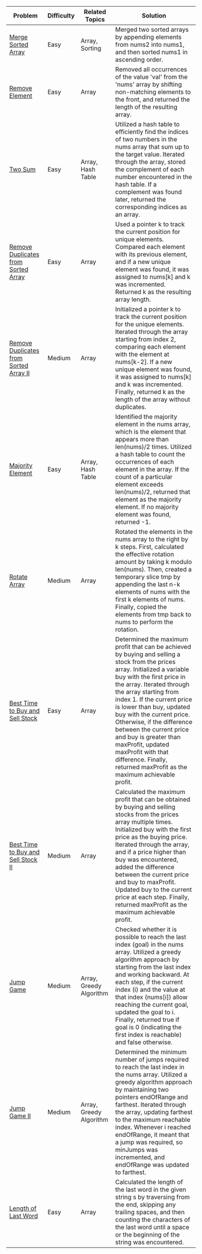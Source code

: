 | Problem            | Difficulty | Related Topics    | Solution                                                                                                                                                              |
| ------------------ | ---------- | ----------------- | --------------------------------------------------------------------------------------------------------------------------------------------------------------------- |
| [Merge Sorted Array](https://github.com/rad16x/leetcode-journey/blob/main/mergeSortedArray.go) | Easy       | Array, Sorting    | Merged two sorted arrays by appending elements from nums2 into nums1, and then sorted nums1 in ascending order\.                                                      |
| [Remove Element](https://github.com/rad16x/leetcode-journey/blob/main/removeElement.go)     | Easy       | Array             | Removed all occurrences of the value 'val' from the 'nums' array by shifting non-matching elements to the front, and returned the length of the resulting array\.    |
| [Two Sum](https://github.com/rad16x/leetcode-journey/blob/main/twoSum.go)            | Easy       | Array, Hash Table | Utilized a hash table to efficiently find the indices of two numbers in the nums array that sum up to the target value. Iterated through the array, stored the complement of each number encountered in the hash table. If a complement was found later, returned the corresponding indices as an array\. |
| [Remove Duplicates from Sorted Array](https://github.com/rad16x/leetcode-journey/blob/main/removeDuplicatesFromSortedArray.go)            | Easy       | Array | Used a pointer k to track the current position for unique elements. Compared each element with its previous element, and if a new unique element was found, it was assigned to nums[k] and k was incremented. Returned k as the resulting array length\. |
| [Remove Duplicates from Sorted Array II](https://github.com/rad16x/leetcode-journey/blob/main/removeDuplicatesFromSortedArrayII.go)        | Medium       | Array | Initialized a pointer k to track the current position for the unique elements. Iterated through the array starting from index 2, comparing each element with the element at nums[k-2]. If a new unique element was found, it was assigned to nums[k] and k was incremented. Finally, returned k as the length of the array without duplicates\. |
| [Majority Element](https://github.com/rad16x/leetcode-journey/blob/main/majorityElement.go)        | Easy       | Array, Hash Table | Identified the majority element in the nums array, which is the element that appears more than len(nums)/2 times. Utilized a hash table to count the occurrences of each element in the array. If the count of a particular element exceeds len(nums)/2, returned that element as the majority element. If no majority element was found, returned -1\. |
| [Rotate Array](https://github.com/rad16x/leetcode-journey/blob/main/rotateArray.go)        | Medium       | Array | Rotated the elements in the nums array to the right by k steps. First, calculated the effective rotation amount by taking k modulo len(nums). Then, created a temporary slice tmp by appending the last n-k elements of nums with the first k elements of nums. Finally, copied the elements from tmp back to nums to perform the rotation\. |
| [Best Time to Buy and Sell Stock](https://github.com/rad16x/leetcode-journey/blob/main/bestTimeToBuyAndSellStock.go)        | Easy       | Array | Determined the maximum profit that can be achieved by buying and selling a stock from the prices array. Initialized a variable buy with the first price in the array. Iterated through the array starting from index 1. If the current price is lower than buy, updated buy with the current price. Otherwise, if the difference between the current price and buy is greater than maxProfit, updated maxProfit with that difference. Finally, returned maxProfit as the maximum achievable profit\. |
| [Best Time to Buy and Sell Stock II](https://github.com/rad16x/leetcode-journey/blob/main/bestTimeToBuyAndSellStockII.go)        | Medium       | Array | Calculated the maximum profit that can be obtained by buying and selling stocks from the prices array multiple times. Initialized buy with the first price as the buying price. Iterated through the array, and if a price higher than buy was encountered, added the difference between the current price and buy to maxProfit. Updated buy to the current price at each step. Finally, returned maxProfit as the maximum achievable profit\. |
| [Jump Game](https://github.com/rad16x/leetcode-journey/blob/main/jumpGame.go)        | Medium       | Array, Greedy Algorithm | Checked whether it is possible to reach the last index (goal) in the nums array. Utilized a greedy algorithm approach by starting from the last index and working backward. At each step, if the current index (i) and the value at that index (nums[i]) allow reaching the current goal, updated the goal to i. Finally, returned true if goal is 0 (indicating the first index is reachable) and false otherwise\. |
| [Jump Game II](https://github.com/rad16x/leetcode-journey/blob/main/jumpGameII.go)        | Medium       | Array, Greedy Algorithm | Determined the minimum number of jumps required to reach the last index in the nums array. Utilized a greedy algorithm approach by maintaining two pointers endOfRange and farthest. Iterated through the array, updating farthest to the maximum reachable index. Whenever i reached endOfRange, it meant that a jump was required, so minJumps was incremented, and endOfRange was updated to farthest\. |
| [Length of Last Word](https://github.com/rad16x/leetcode-journey/blob/main/lengthOfLastWord.go)        | Easy       | Array | Calculated the length of the last word in the given string s by traversing from the end, skipping any trailing spaces, and then counting the characters of the last word until a space or the beginning of the string was encountered\. |
